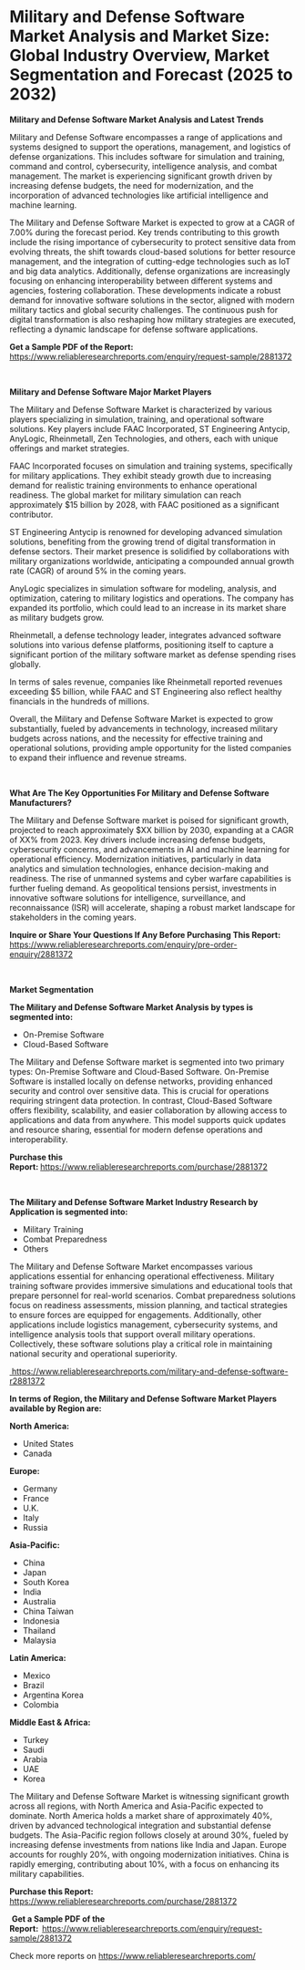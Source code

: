 <p><h1>Military and Defense Software Market Analysis and Market Size: Global Industry Overview, Market Segmentation and Forecast (2025 to 2032)</h1></p><p><strong>Military and Defense Software Market Analysis and Latest Trends</strong></p>
<p><p>Military and Defense Software encompasses a range of applications and systems designed to support the operations, management, and logistics of defense organizations. This includes software for simulation and training, command and control, cybersecurity, intelligence analysis, and combat management. The market is experiencing significant growth driven by increasing defense budgets, the need for modernization, and the incorporation of advanced technologies like artificial intelligence and machine learning.</p><p>The Military and Defense Software Market is expected to grow at a CAGR of 7.00% during the forecast period. Key trends contributing to this growth include the rising importance of cybersecurity to protect sensitive data from evolving threats, the shift towards cloud-based solutions for better resource management, and the integration of cutting-edge technologies such as IoT and big data analytics. Additionally, defense organizations are increasingly focusing on enhancing interoperability between different systems and agencies, fostering collaboration. These developments indicate a robust demand for innovative software solutions in the sector, aligned with modern military tactics and global security challenges. The continuous push for digital transformation is also reshaping how military strategies are executed, reflecting a dynamic landscape for defense software applications.</p></p>
<p><strong>Get a Sample PDF of the Report:&nbsp;</strong> <a href="https://www.reliableresearchreports.com/enquiry/request-sample/2881372?utm_campaign=2295&utm_medium=2&utm_source=Github&utm_content=ia&utm_term=12032025&utm_id=military-and-defense-software">https://www.reliableresearchreports.com/enquiry/request-sample/2881372</a></p>
<p>&nbsp;</p>
<p><strong>Military and Defense Software Major Market Players</strong></p>
<p><p>The Military and Defense Software Market is characterized by various players specializing in simulation, training, and operational software solutions. Key players include FAAC Incorporated, ST Engineering Antycip, AnyLogic, Rheinmetall, Zen Technologies, and others, each with unique offerings and market strategies.</p><p>FAAC Incorporated focuses on simulation and training systems, specifically for military applications. They exhibit steady growth due to increasing demand for realistic training environments to enhance operational readiness. The global market for military simulation can reach approximately $15 billion by 2028, with FAAC positioned as a significant contributor.</p><p>ST Engineering Antycip is renowned for developing advanced simulation solutions, benefiting from the growing trend of digital transformation in defense sectors. Their market presence is solidified by collaborations with military organizations worldwide, anticipating a compounded annual growth rate (CAGR) of around 5% in the coming years.</p><p>AnyLogic specializes in simulation software for modeling, analysis, and optimization, catering to military logistics and operations. The company has expanded its portfolio, which could lead to an increase in its market share as military budgets grow.</p><p>Rheinmetall, a defense technology leader, integrates advanced software solutions into various defense platforms, positioning itself to capture a significant portion of the military software market as defense spending rises globally.</p><p>In terms of sales revenue, companies like Rheinmetall reported revenues exceeding $5 billion, while FAAC and ST Engineering also reflect healthy financials in the hundreds of millions.</p><p>Overall, the Military and Defense Software Market is expected to grow substantially, fueled by advancements in technology, increased military budgets across nations, and the necessity for effective training and operational solutions, providing ample opportunity for the listed companies to expand their influence and revenue streams.</p></p>
<p>&nbsp;</p>
<p><strong>What Are The Key Opportunities For Military and Defense Software Manufacturers?</strong></p>
<p><p>The Military and Defense Software market is poised for significant growth, projected to reach approximately $XX billion by 2030, expanding at a CAGR of XX% from 2023. Key drivers include increasing defense budgets, cybersecurity concerns, and advancements in AI and machine learning for operational efficiency. Modernization initiatives, particularly in data analytics and simulation technologies, enhance decision-making and readiness. The rise of unmanned systems and cyber warfare capabilities is further fueling demand. As geopolitical tensions persist, investments in innovative software solutions for intelligence, surveillance, and reconnaissance (ISR) will accelerate, shaping a robust market landscape for stakeholders in the coming years.</p></p>
<p><strong>Inquire or Share Your Questions If Any Before Purchasing This Report:</strong> <a href="https://www.reliableresearchreports.com/enquiry/pre-order-enquiry/2881372?utm_campaign=2295&utm_medium=2&utm_source=Github&utm_content=ia&utm_term=12032025&utm_id=military-and-defense-software">https://www.reliableresearchreports.com/enquiry/pre-order-enquiry/2881372</a></p>
<p>&nbsp;</p>
<p><strong>Market Segmentation</strong></p>
<p><strong>The Military and Defense Software Market Analysis by types is segmented into:</strong></p>
<p><ul><li> On-Premise Software</li><li>Cloud-Based Software </li></ul></p>
<p><p>The Military and Defense Software market is segmented into two primary types: On-Premise Software and Cloud-Based Software. On-Premise Software is installed locally on defense networks, providing enhanced security and control over sensitive data. This is crucial for operations requiring stringent data protection. In contrast, Cloud-Based Software offers flexibility, scalability, and easier collaboration by allowing access to applications and data from anywhere. This model supports quick updates and resource sharing, essential for modern defense operations and interoperability.</p></p>
<p><strong>Purchase this Report:&nbsp;</strong><a href="https://www.reliableresearchreports.com/purchase/2881372?utm_campaign=2295&utm_medium=2&utm_source=Github&utm_content=ia&utm_term=12032025&utm_id=military-and-defense-software">https://www.reliableresearchreports.com/purchase/2881372</a></p>
<p>&nbsp;</p>
<p><strong>The Military and Defense Software Market Industry Research by Application is segmented into:</strong></p>
<p><ul><li> Military Training</li><li>Combat Preparedness</li><li>Others </li></ul></p>
<p><p>The Military and Defense Software Market encompasses various applications essential for enhancing operational effectiveness. Military training software provides immersive simulations and educational tools that prepare personnel for real-world scenarios. Combat preparedness solutions focus on readiness assessments, mission planning, and tactical strategies to ensure forces are equipped for engagements. Additionally, other applications include logistics management, cybersecurity systems, and intelligence analysis tools that support overall military operations. Collectively, these software solutions play a critical role in maintaining national security and operational superiority.</p></p>
<p><a href="https://www.reliableresearchreports.com/military-and-defense-software-r2881372?utm_campaign=2295&utm_medium=2&utm_source=Github&utm_content=ia&utm_term=12032025&utm_id=military-and-defense-software">&nbsp;https://www.reliableresearchreports.com/military-and-defense-software-r2881372</a></p>
<p><strong>In terms of Region, the Military and Defense Software Market Players available by Region are:</strong></p>
<p>
    <p> <strong> North America: </strong>
        <ul>
            <li>United States</li>
            <li>Canada</li>
        </ul>
        </p> 
    <p> <strong> Europe: </strong>
        <ul>
            <li>Germany</li>
            <li>France</li>
            <li>U.K.</li>
            <li>Italy</li>
            <li>Russia</li>
        </ul>
        </p> 
    <p> <strong> Asia-Pacific: </strong>
        <ul>
            <li>China</li>
            <li>Japan</li>
            <li>South Korea</li>
            <li>India</li>
            <li>Australia</li>
            <li>China Taiwan</li>
            <li>Indonesia</li>
            <li>Thailand</li>
            <li>Malaysia</li>
        </ul>
        </p> 
    <p> <strong> Latin America: </strong>
        <ul>
            <li>Mexico</li>
            <li>Brazil</li>
            <li>Argentina Korea</li>
            <li>Colombia</li>
        </ul>
        </p> 
    <p> <strong> Middle East & Africa: </strong>
        <ul>
            <li>Turkey</li>
            <li>Saudi</li>
            <li>Arabia</li>
            <li>UAE</li>
            <li>Korea</li>
        </ul>
    </p>
    </p>
<p><p>The Military and Defense Software Market is witnessing significant growth across all regions, with North America and Asia-Pacific expected to dominate. North America holds a market share of approximately 40%, driven by advanced technological integration and substantial defense budgets. The Asia-Pacific region follows closely at around 30%, fueled by increasing defense investments from nations like India and Japan. Europe accounts for roughly 20%, with ongoing modernization initiatives. China is rapidly emerging, contributing about 10%, with a focus on enhancing its military capabilities.</p></p>
<p><strong>Purchase this Report: </strong><a href="https://www.reliableresearchreports.com/purchase/2881372?utm_campaign=2295&utm_medium=2&utm_source=Github&utm_content=ia&utm_term=12032025&utm_id=military-and-defense-software">https://www.reliableresearchreports.com/purchase/2881372</a></p>
<p>&nbsp;<strong>Get a Sample PDF of the Report:&nbsp;&nbsp;</strong><a href="https://www.reliableresearchreports.com/enquiry/request-sample/2881372?utm_campaign=2295&utm_medium=2&utm_source=Github&utm_content=ia&utm_term=12032025&utm_id=military-and-defense-software">https://www.reliableresearchreports.com/enquiry/request-sample/2881372</a></p>
<p><strong></strong></p>
<p>Check more reports on <a href="https://www.reliableresearchreports.com/?utm_campaign=2295&utm_medium=2&utm_source=Github&utm_content=ia&utm_term=12032025&utm_id=military-and-defense-software">https://www.reliableresearchreports.com/</a></p>